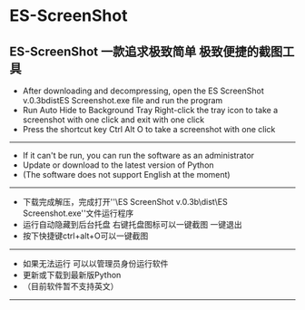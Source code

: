 # ES-ScreenShot
ES-ScreenShot 一款追求极致简单 极致便捷的截图工具
--------------------------------------------------------------------------------------------------------------------------------------
- After downloading and decompressing, open the ES ScreenShot v.0.3bdistES Screenshot.exe file and run the program
- Run Auto Hide to Background Tray Right-click the tray icon to take a screenshot with one click and exit with one click
- Press the shortcut key Ctrl Alt O to take a screenshot with one click
--------------------------------------------------------------------------------------------------------------------------------------
- If it can't be run, you can run the software as an administrator
- Update or download to the latest version of Python
- (The software does not support English at the moment)
--------------------------------------------------------------------------------------------------------------------------------------
- 下载完成解压，完成打开''\ES ScreenShot v.0.3b\dist\ES Screenshot.exe''文件运行程序
- 运行自动隐藏到后台托盘 右键托盘图标可以一键截图 一键退出
- 按下快捷键ctrl+alt+O可以一键截图
--------------------------------------------------------------------------------------------------------------------------------------
- 如果无法运行 可以以管理员身份运行软件
- 更新或下载到最新版Python
- （目前软件暂不支持英文）
--------------------------------------------------------------------------------------------------------------------------------------
  
